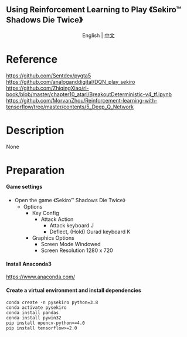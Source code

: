 ## Using Reinforcement Learning to Play 《Sekiro™ Shadows Die Twice》

<p align="center">
    <a>English</a>
    | 
    <a href="https://github.com/ricagj/pysekiro_with_RL/blob/main/README_CN.md">中文</a>
</p>

# Reference
https://github.com/Sentdex/pygta5  
https://github.com/analoganddigital/DQN_play_sekiro  
https://github.com/ZhiqingXiao/rl-book/blob/master/chapter10_atari/BreakoutDeterministic-v4_tf.ipynb  
https://github.com/MorvanZhou/Reinforcement-learning-with-tensorflow/tree/master/contents/5_Deep_Q_Network  

# Description

None

# Preparation

#### Game settings

- Open the game 《Sekiro™ Shadows Die Twice》
    - Options
        - Key Config
            - Attack Action
                - Attack    keyboard    J
                - Deflect, (Hold) Gurad    keyboard    K
        - Graphics Options
            - Screen Mode    Windowed
            - Screen Resolution    1280 x 720

#### Install Anaconda3
https://www.anaconda.com/

#### Create a virtual environment and install dependencies
~~~shell
conda create -n pysekiro python=3.8
conda activate pysekiro
conda install pandas
conda install pywin32
pip install opencv-python>=4.0
pip install tensorflow>=2.0
~~~

